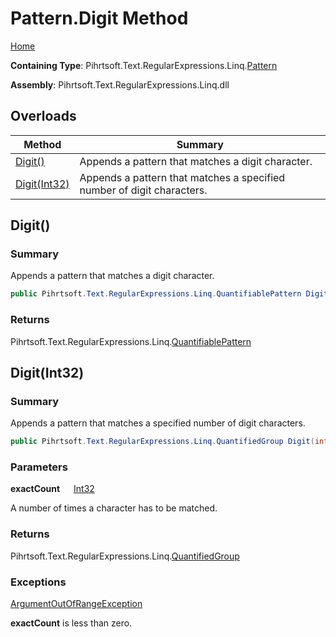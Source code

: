 # Pattern\.Digit Method

[Home](../../../../../../README.md)

**Containing Type**: Pihrtsoft\.Text\.RegularExpressions\.Linq\.[Pattern](../README.md)

**Assembly**: Pihrtsoft\.Text\.RegularExpressions\.Linq\.dll

## Overloads

| Method | Summary |
| ------ | ------- |
| [Digit()](#Pihrtsoft_Text_RegularExpressions_Linq_Pattern_Digit) | Appends a pattern that matches a digit character\. |
| [Digit(Int32)](#Pihrtsoft_Text_RegularExpressions_Linq_Pattern_Digit_System_Int32_) | Appends a pattern that matches a specified number of digit characters\. |

## Digit\(\) <a name="Pihrtsoft_Text_RegularExpressions_Linq_Pattern_Digit"></a>

### Summary

Appends a pattern that matches a digit character\.

```csharp
public Pihrtsoft.Text.RegularExpressions.Linq.QuantifiablePattern Digit()
```

### Returns

Pihrtsoft\.Text\.RegularExpressions\.Linq\.[QuantifiablePattern](../../QuantifiablePattern/README.md)

## Digit\(Int32\) <a name="Pihrtsoft_Text_RegularExpressions_Linq_Pattern_Digit_System_Int32_"></a>

### Summary

Appends a pattern that matches a specified number of digit characters\.

```csharp
public Pihrtsoft.Text.RegularExpressions.Linq.QuantifiedGroup Digit(int exactCount)
```

### Parameters

**exactCount** &emsp; [Int32](https://docs.microsoft.com/en-us/dotnet/api/system.int32)

A number of times a character has to be matched\.

### Returns

Pihrtsoft\.Text\.RegularExpressions\.Linq\.[QuantifiedGroup](../../QuantifiedGroup/README.md)

### Exceptions

[ArgumentOutOfRangeException](https://docs.microsoft.com/en-us/dotnet/api/system.argumentoutofrangeexception)

**exactCount** is less than zero\.

